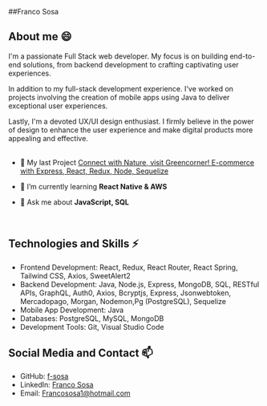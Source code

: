 ##Franco Sosa 

## About me 😄
I'm a passionate Full Stack web developer. My focus is on building end-to-end solutions, from backend development to crafting captivating user experiences.

In addition to my full-stack development experience. I've worked on projects involving the creation of mobile apps using Java to deliver exceptional user experiences.

Lastly, I'm a devoted UX/UI design enthusiast. I firmly believe in the power of design to enhance the user experience and make digital products more appealing and effective.
<br>
<br>


- 🔭 My last Project [Connect with Nature, visit Greencorner! E-commerce with Express, React, Redux, Node, Sequelize](https://github.com/gabrielagi/PF-G4-GreenCorner)

- 🌱 I’m currently learning **React Native & AWS**

- 💬 Ask me about **JavaScript, SQL**

<br>

## Technologies and Skills ⚡

- Frontend Development: React, Redux, React Router, React Spring, Tailwind CSS, Axios, SweetAlert2
- Backend Development: Java, Node.js, Express, MongoDB, SQL, RESTful APIs, GraphQL, Auth0, Axios, Bcryptjs, Express, Jsonwebtoken, Mercadopago, Morgan, Nodemon,Pg (PostgreSQL), Sequelize
- Mobile App Development: Java
- Databases: PostgreSQL, MySQL, MongoDB
- Development Tools: Git, Visual Studio Code

 ## Social Media and Contact 📫

- GitHub: [f-sosa](https://github.com/f-sosa)
- LinkedIn: [Franco Sosa](https://linkedin.com/in/f-sosa)
- Email: Francososa1@hotmail.com

<!--
**f-sosa/f-sosa** is a ✨ _special_ ✨ repository because its `README.md` (this file) appears on your GitHub profile.

Here are some ideas to get you started:

- 🔭 I’m currently working on ...
- 🌱 I’m currently learning ...
- 👯 I’m looking to collaborate on ...
- 🤔 I’m looking for help with ...
- 💬 Ask me about ...
- 📫 How to reach me: ...
- 😄 Pronouns: ...
- ⚡ Fun fact: ...
-->
